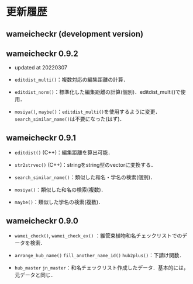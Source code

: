 # 更新履歴

## wameicheckr (development version)


## wameicheckr 0.9.2

* updated at 20220307

* `editdist_multi()`：複数対応の編集距離の計算．

* `editdist_norm()`：標準化した編集距離の計算(個別)．editdist_multi()で使用．

* `mosiya()`, `maybe()`：`editdist_multi()`を使用するように変更．`search_similar_name()`は不要になった(はず)．

## wameicheckr 0.9.1

* `editdist()` (C++)：編集距離を算出可能．

* `str2strvec()` (C++)：stringをstring型のvectorに変換する．

* `search_similar_name()`：類似した和名・学名の検索(個別)．

* `mosiya()`：類似した和名の検索(複数)．

* `maybe()`：類似した学名の検索(複数)．


## wameicheckr 0.9.0

* `wamei_check()`, `wamei_check_ex()` ：維管束植物和名チェックリストでのデータを検索．

* `arrange_hub_name()` `fill_another_name_id()` `hub2plus()`：下請け関数．

* `hub_master` `jn_master`：和名チェックリスト作成したデータ．基本的には，元データと同じ．
